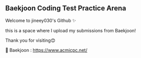 ## Baekjoon Coding Test Practice Arena

Welcome to jineey030's Github ✨

this is a space where I upload my submissions from Baekjoon!

Thank you for visiting😊

🔗 Baekjoon : https://www.acmicpc.net/
